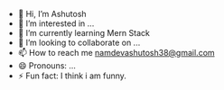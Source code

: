 - 👋 Hi, I’m Ashutosh
- 👀 I’m interested in ...
- 🌱 I’m currently learning Mern Stack
- 💞️ I’m looking to collaborate on ...
- 📫 How to reach me namdevashutosh38@gmail.com
- 😄 Pronouns: ...
- ⚡ Fun fact: I think i am funny.

<!---
Ashutosh-Namde/Ashutosh-Namde is a ✨ special ✨ repository because its `README.md` (this file) appears on your GitHub profile.
You can click the Preview link to take a look at your changes.
--->
